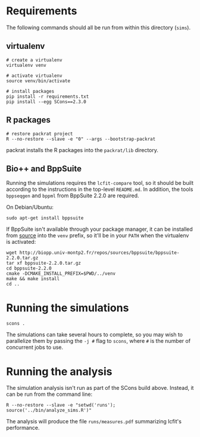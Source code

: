# Requirements

The following commands should all be run from within this directory (`sims`).


## virtualenv

``` shell
# create a virtualenv
virtualenv venv

# activate virtualenv
source venv/bin/activate

# install packages
pip install -r requirements.txt
pip install --egg SCons==2.3.0
```


## R packages

``` shell
# restore packrat project
R --no-restore --slave -e "0" --args --bootstrap-packrat
```

packrat installs the R packages into the `packrat/lib` directory.


## Bio++ and BppSuite

Running the simulations requires the `lcfit-compare` tool, so it should be built according to the instructions in the top-level `README.md`.
In addition, the tools `bppseqgen` and `bppml` from BppSuite 2.2.0 are required.

On Debian/Ubuntu:

``` shell
sudo apt-get install bppsuite
```

If BppSuite isn't available through your package manager, it can be installed from [source](http://biopp.univ-montp2.fr/repos/sources/bppsuite/bppsuite-2.2.0.tar.gz) into the `venv` prefix, so it'll be in your `PATH` when the virtualenv is activated:

``` shell
wget http://biopp.univ-montp2.fr/repos/sources/bppsuite/bppsuite-2.2.0.tar.gz
tar xf bppsuite-2.2.0.tar.gz
cd bppsuite-2.2.0
cmake -DCMAKE_INSTALL_PREFIX=$PWD/../venv
make && make install
cd ..
```


# Running the simulations

``` shell
scons .
```

The simulations can take several hours to complete, so you may wish to parallelize them by passing the `-j #` flag to `scons`, where `#` is the number of concurrent jobs to use.


# Running the analysis

The simulation analysis isn't run as part of the SCons build above.
Instead, it can be run from the command line:

``` shell
R --no-restore --slave -e "setwd('runs'); source('../bin/analyze_sims.R')"
```

The analysis will produce the file `runs/measures.pdf` summarizing lcfit's performance.
